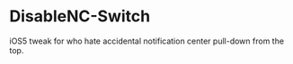 DisableNC-Switch
================

iOS5 tweak for who hate accidental notification center pull-down from the top.